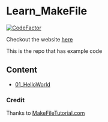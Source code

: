 # Learn_MakeFile
[![CodeFactor](https://www.codefactor.io/repository/github/balaji303/learn_makefile/badge)](https://www.codefactor.io/repository/github/balaji303/learn_makefile)

Checkout the website [here](https://balaji303.github.io/Learn_MakeFile/)

This is the repo that has example code

## Content

- [01_HelloWorld]()

### Credit
Thanks to [MakeFileTutorial.com](https://makefiletutorial.com/)